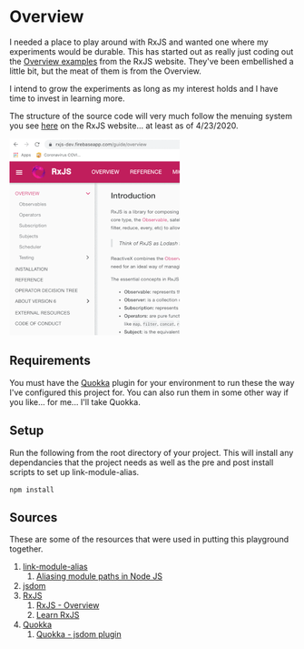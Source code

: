 # Overview
I needed a place to play around with RxJS and wanted one where my experiments would be durable. 
This has started out as really just coding out the [Overview examples](https://rxjs-dev.firebaseapp.com/guide/overview) 
from the RxJS website. They've been embellished a little bit, but the meat of them is from the Overview. 

I intend to grow the experiments as long as my interest holds and I have time to invest in learning more.

The structure of the source code will very much follow the menuing system you see 
[here](https://rxjs-dev.firebaseapp.com/guide/overview) on the RxJS website... at least as of 4/23/2020.

![](images/rxjs.page.menu.structure.gif)

## Requirements

You must have the [Quokka](https://quokkajs.com/) plugin for your environment to run these the way I've configured this project for. You can also
run them in some other way if you like... for me... I'll take Quokka.

## Setup

Run the following from the root directory of your project. This will install any dependancies that the project needs
as well as the pre and post install scripts to set up link-module-alias.

```$xslt
npm install
```

## Sources
These are some of the resources that were used in putting this playground together.

1. [link-module-alias](https://www.npmjs.com/package/link-module-alias)
    1. [Aliasing module paths in Node JS](https://arunmichaeldsouza.com/blog/aliasing-module-paths-in-node-js)
1. [jsdom](https://github.com/jsdom/jsdom)    
1. [RxJS](https://rxjs-dev.firebaseapp.com/)
    1. [RxJS - Overview](https://rxjs-dev.firebaseapp.com/guide/overview)
    1. [Learn RxJS](https://www.learnrxjs.io/)
1. [Quokka](https://quokkajs.com/)
    1. [Quokka - jsdom plugin](https://github.com/wallabyjs/jsdom-quokka-plugin)


